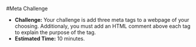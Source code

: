 #Meta Challenge

* **Challenge:** Your challenge is add three meta tags to a webpage of your choosing. Additionaly, you must add an HTML comment above each tag to explain the purpose of the tag.
* **Estimated Time:** 10 minutes.
